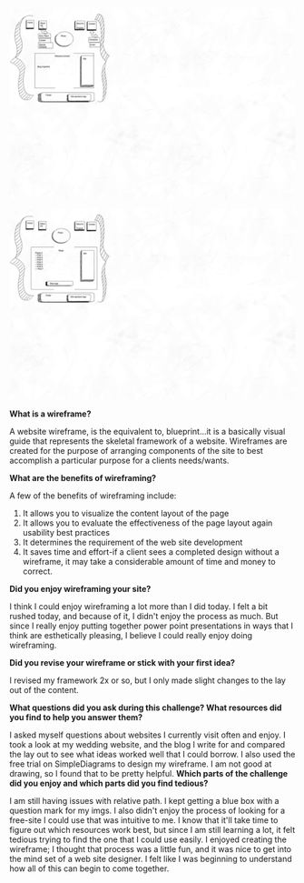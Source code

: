 <!---[Wireframe blog index](imgs/updated_wireframe-blog-index.jpg)-->

<!---[Wireframe home index](imgs/updated_wireframe-index.jpg)-->

![Wireframe home index](imgs/updated_wireframe-index.jpg)

![Wireframe home index](imgs/updated_wireframe-blog-index.jpg)

<b>What is a wireframe?</b>

A website wireframe, is the equivalent to, blueprint...it is a basically visual guide that represents the skeletal framework of a website. Wireframes are created for the purpose of arranging components of the site to best accomplish a particular purpose for a clients needs/wants.

<b>What are the benefits of wireframing?</b>

A few of the benefits of wireframing include:

1. It allows you to visualize the content layout of the page
2. It allows you to evaluate the effectiveness of the page layout again usability best practices
3. It determines the requirement of the web site development
4. It saves time and effort-if a client sees a completed design without a wireframe, it may take a considerable amount of time and money to correct.

<b>Did you enjoy wireframing your site?</b>

I think I could enjoy wireframing a lot more than I did today. I felt a bit rushed today, and because of it, I didn't enjoy the process as much. But since I really enjoy putting together power point presentations in ways that I think are esthetically pleasing, I believe I could really enjoy doing wireframing.

<b>Did you revise your wireframe or stick with your first idea?</b>

I revised my framework 2x or so, but I only made slight changes to the lay out of the content.

<b>What questions did you ask during this challenge? What resources did you find to help you answer them? </b>

I asked myself questions about websites I currently visit often and enjoy. I took a look at my wedding website, and the blog I write for and compared the lay out to see what ideas worked well that I could borrow. I also used the free trial on SimpleDiagrams to design my wireframe. I am not good at drawing, so I found that to be pretty helpful.
<b>Which parts of the challenge did you enjoy and which parts did you find tedious? </b>

I am still having issues with relative path. I kept getting a blue box with a question mark for my imgs. I also didn't enjoy the process of looking for a free-site I could use that was intuitive to me. I know that it'll take time to figure out which resources work best, but since I am still learning a lot, it felt tedious trying to find the one that I could use easily. I enjoyed creating the wireframe; I thought that process was a little fun, and it was nice to get into the mind set of a web site designer. I felt like I was beginning to understand how all of this can begin to come together.